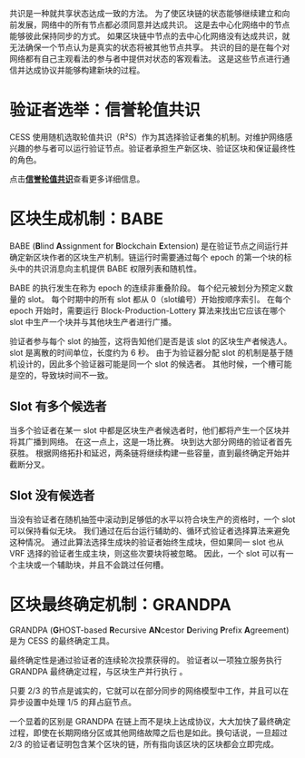 共识是一种就共享状态达成一致的方法。 为了使区块链的状态能够继续建立和向前发展，网络中的所有节点都必须同意并达成共识。 这是去中心化网络中的节点能够彼此保持同步的方式。 如果区块链中节点的去中心化网络没有达成共识，就无法确保一个节点认为是真实的状态将被其他节点共享。 共识的目的是在每个对网络都有自己主观看法的参与者中提供对状态的客观看法。 这是这些节点进行通信并达成协议并能够构建新块的过程。

# 验证者选举：信誉轮值共识

CESS 使用随机选取轮值共识（R²S）作为其选择验证者集的机制。对维护网络感兴趣的参与者可以运行验证节点。验证者承担生产新区块、验证区块和保证最终性的角色。

点击[**信誉轮值共识**](../../ref/rrc.md)查看更多详细信息。

# 区块生成机制：BABE

BABE (**B**lind **A**ssignment for **B**lockchain **E**xtension) 是在验证节点之间运行并确定新区块作者的区块生产机制。链运行时需要通过每个 epoch 的第一个块的标头中的共识消息向主机提供 BABE 权限列表和随机性。

BABE 的执行发生在称为 epoch 的连续非重叠阶段。 每个纪元被划分为预定义数量的 slot。 每个时期中的所有 slot 都从 0（slot编号）开始按顺序索引。 在每个 epoch 开始时，需要运行 Block-Production-Lottery 算法来找出它应该在哪个 slot 中生产一个块并与其他块生产者进行广播。

验证者参与每个 slot 的抽签，这将告知他们是否是该 slot 的区块生产者候选人。 slot 是离散的时间单位，长度约为 6 秒。 由于为验证器分配 slot 的机制是基于随机设计的，因此多个验证器可能是同一个 slot 的候选者。 其他时候，一个槽可能是空的，导致块时间不一致。

## Slot 有多个候选者

当多个验证者在某一 slot 中都是区块生产者候选者时，他们都将产生一个区块并将其广播到网络。 在这一点上，这是一场比赛。 块到达大部分网络的验证者首先获胜。 根据网络拓扑和延迟，两条链将继续构建一些容量，直到最终确定开始并截断分叉。

## Slot 没有候选者

当没有验证者在随机抽签中滚动到足够低的水平以符合块生产的资格时，一个 slot 可以保持看似无块。 我们通过在后台运行辅助的、循环式验证者选择算法来避免这种情况。 通过此算法选择生成块的验证者始终生成块，但如果同一 slot 也从 VRF 选择的验证者生成主块，则这些次要块将被忽略。 因此，一个 slot 可以有一个主块或一个辅助块，并且不会跳过任何槽。

# 区块最终确定机制：GRANDPA

GRANDPA (**G**HOST-based **R**ecursive **AN**cestor **D**eriving **P**refix **A**greement) 是为 CESS 的最终确定工具。

最终确定性是通过验证者的连续轮次投票获得的。 验证者以一项独立服务执行 GRANDPA 最终确定过程，与区块生产并行执行 。

只要 2/3 的节点是诚实的，它就可以在部分同步的网络模型中工作，并且可以在异步设置中处理 1/5 的拜占庭节点。

一个显着的区别是 GRANDPA 在链上而不是块上达成协议，大大加快了最终确定过程，即使在长期网络分区或其他网络故障之后也是如此。换句话说，一旦超过 2/3 的验证者证明包含某个区块的链，所有指向该区块的区块都会立即完成。
